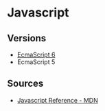 # Javascript

## Versions

* [EcmaScript 6](./versions/es6/readme.md)
* EcmaScript 5

## Sources 

 * [Javascript Reference - MDN](https://developer.mozilla.org/en-US/docs/Web/JavaScript/Reference)
